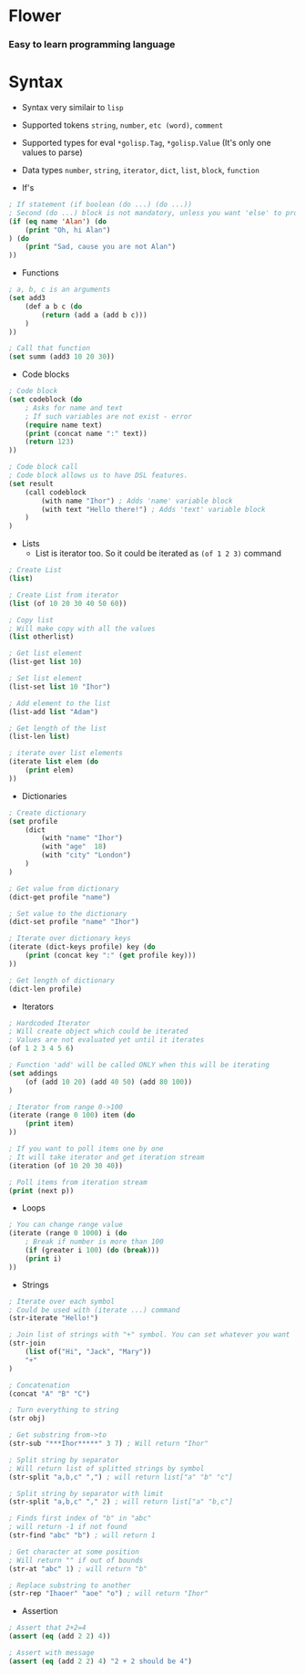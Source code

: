 # Flower
### Easy to learn programming language

# Syntax
* Syntax very similair to `lisp`
* Supported tokens `string`, `number`, `etc (word)`, `comment`
* Supported types for eval `*golisp.Tag`, `*golisp.Value` (It's only one values to parse)
* Data types `number`, `string`, `iterator`, `dict`, `list`, `block`, `function`

* If's
```lisp
; If statement (if boolean (do ...) (do ...))
; Second (do ...) block is not mandatory, unless you want 'else' to process
(if (eq name 'Alan') (do
    (print "Oh, hi Alan")
) (do
    (print "Sad, cause you are not Alan")
))
```
* Functions
```lisp
; a, b, c is an arguments
(set add3
    (def a b c (do
        (return (add a (add b c)))
    )
))

; Call that function
(set summ (add3 10 20 30))
```
* Code blocks
```lisp
; Code block
(set codeblock (do
    ; Asks for name and text
    ; If such variables are not exist - error
    (require name text)
    (print (concat name ":" text))
    (return 123)
))

; Code block call
; Code block allows us to have DSL features.
(set result
    (call codeblock
        (with name "Ihor") ; Adds 'name' variable block
        (with text "Hello there!") ; Adds 'text' variable block
    )
)
```
* Lists
    * List is iterator too. So it could be iterated as `(of 1 2 3)` command
```lisp
; Create List
(list)

; Create List from iterator
(list (of 10 20 30 40 50 60))

; Copy list
; Will make copy with all the values
(list otherlist)

; Get list element
(list-get list 10)

; Set list element
(list-set list 10 "Ihor")

; Add element to the list
(list-add list "Adam")

; Get length of the list
(list-len list)

; iterate over list elements
(iterate list elem (do
    (print elem)
))
```
* Dictionaries
```lisp
; Create dictionary
(set profile
    (dict
        (with "name" "Ihor")
        (with "age"  18)
        (with "city" "London")
    )
)

; Get value from dictionary
(dict-get profile "name")

; Set value to the dictionary
(dict-set profile "name" "Ihor")

; Iterate over dictionary keys
(iterate (dict-keys profile) key (do
    (print (concat key ":" (get profile key)))
))

; Get length of dictionary
(dict-len profile)
```
* Iterators
```lisp
; Hardcoded Iterator
; Will create object which could be iterated
; Values are not evaluated yet until it iterates
(of 1 2 3 4 5 6)

; Function 'add' will be called ONLY when this will be iterating
(set addings
    (of (add 10 20) (add 40 50) (add 80 100))
)

; Iterator from range 0->100
(iterate (range 0 100) item (do
    (print item)
))

; If you want to poll items one by one
; It will take iterator and get iteration stream
(iteration (of 10 20 30 40))

; Poll items from iteration stream
(print (next p))
```
* Loops
```lisp
; You can change range value
(iterate (range 0 1000) i (do
    ; Break if number is more than 100
    (if (greater i 100) (do (break)))
    (print i)
))
```
* Strings
```lisp
; Iterate over each symbol
; Could be used with (iterate ...) command
(str-iterate "Hello!")

; Join list of strings with "+" symbol. You can set whatever you want
(str-join
    (list of("Hi", "Jack", "Mary"))
    "+"
)

; Concatenation
(concat "A" "B" "C")

; Turn everything to string
(str obj)

; Get substring from->to
(str-sub "***Ihor*****" 3 7) ; Will return "Ihor"

; Split string by separator
; Will return list of splitted strings by symbol
(str-split "a,b,c" ",") ; will return list["a" "b" "c"]

; Split string by separator with limit
(str-split "a,b,c" "," 2) ; will return list["a" "b,c"]

; Finds first index of "b" in "abc"
; will return -1 if not found
(str-find "abc" "b") ; will return 1

; Get character at some position
; Will return "" if out of bounds
(str-at "abc" 1) ; will return "b"

; Replace substring to another
(str-rep "Ihaoer" "aoe" "o") ; will return "Ihor"
```
* Assertion
```lisp
; Assert that 2+2=4
(assert (eq (add 2 2) 4))

; Assert with message
(assert (eq (add 2 2) 4) "2 + 2 should be 4")
```